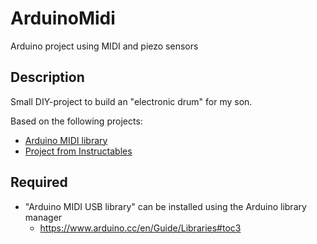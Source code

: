 # ArduinoMidi
Arduino project using MIDI and piezo sensors

## Description
Small DIY-project to build an "electronic drum" for my son.

Based on the following projects:
* [Arduino MIDI library](https://www.arduino.cc/en/Tutorial/MidiDevice)
* [Project from Instructables](https://www.instructables.com/id/MIDI-Arduino-Drums/)

## Required
* "Arduino MIDI USB library" can be installed using the Arduino library manager
   * https://www.arduino.cc/en/Guide/Libraries#toc3